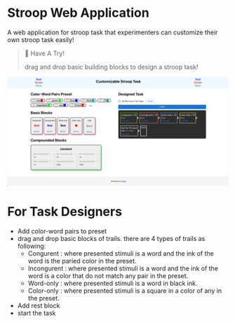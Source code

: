 # Stroop Web Application
A web application for stroop task that experimenters can customize their own stroop task easily! 
> 🧩 Have A Try!
> 
> drag and drop basic building blocks to design a stroop task!


![screenshot](./public/screenshot.png)

# For Task Designers
- Add color-word pairs to preset
- drag and drop basic blocks of trails. there are 4 types of trails as following:
    - Congurent : where presented stimuli is a word and the ink of the word is the paried color in the preset.
    - Incongurent : where presented stimuli is a word and the ink of the word is a color that do not match any pair in the preset.
    - Word-only : where presented stimuli is a word in black ink.
    - Color-only : where presented stimuli is a square in a color of any in the preset.
- Add rest block
- start the task


